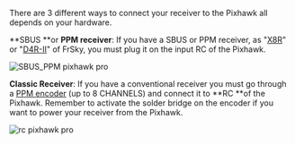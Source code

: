 There are 3 different ways to connect your receiver to the Pixhawk all depends on your hardware.

**SBUS **or **PPM receiver**: If you have a SBUS or PPM receiver, as "[X8R](https://drotek.com/shop/en/home/400-receiver-x8r-frsky.html?search_query=x8r&results=5)" or "[D4R-II](https://drotek.com/shop/en/home/503-d4r-ii-receiver-4-channels-accst-fr-sky.html)" of FrSky, you must plug it on the input RC of the Pixhawk.

![](https://drotek.com/wp-content/uploads/2017/01/SBUS_PPM.jpg "SBUS\_PPM pixhawk pro")

**Classic Receiver**: If you have a conventional receiver you must go through a [PPM encoder](https://drotek.com/shop/en/home/364-ppm-encoder-8-channels.html) \(up to 8 CHANNELS\) and connect it to **RC **of the Pixhawk. Remember to activate the solder bridge on the encoder if you want to power your receiver from the Pixhawk.

![](https://drotek.com/wp-content/uploads/2017/01/PWM.jpg "rc pixhawk pro")


